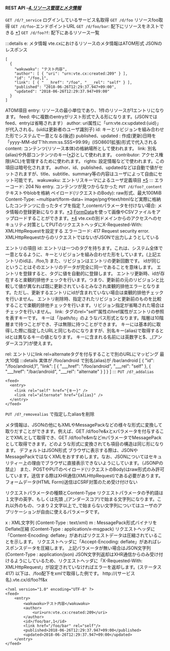 #### REST API -[*4.リソース管理とメタ情報*](https://vte.cx/documentation.html#index04)
`GET /d/?_service` ログインしているサービス名取得
`GET /d/foo` リソースfoo取得
`GET /d/foo`-エンドポイントURL
`GET /d/foo/bar`: 配下にリソースをネストできる [*1]()
`GET /d/foo?f`: 配下にあるリソース一覧

:::details e: メタ情報
vte.cxにおけるリソースのメタ情報はATOM形式
JSONのレスポンス
```
[
  {
    "wakuwaku": "テスト内容",
    "author": [ { "uri": "urn:vte.cx:created:209" } ],
    "id": "/foo,1",
    "link": [ { "___href": "/foo", "___rel": "self" } ],
    "published": "2018-06-26T12:29:37.947+09:00",
    "updated": "2018-06-26T12:29:37.947+09:00"
  }
]
```
ATOM項目
entry: リソースの最小単位であり、1件のリソースが1エントリになります。
feed: 中に複数のentryがリスト形式で入る形になります。(JSONではfeed、entryは省略されます）
author: uri属性に「urn:vte.cx:updated:{uid}」が代入される。(uidは更新者のユーザ識別子)
id: キーとリビジョンを組み合わせた形でシステムで一意となる(後述)
published、updated : 作成(更新)日時を「yyyy-MM-dd'T'hh:mm:ss.SSS+99:99」(ISO8601拡張)形式で代入される
content: コンテンツ(リソース本体)の格納場所として使われます。
link: 別名(alias)や外部コンテンツのキー([*2](以下の説明))として使われます。
contributor: アクセス権限(ACL)を管理するために使われます。
rights: 設定情報などで使われます。この項目は暗号化されます。
author、id、published、updatedなどは自動で値がセットされますが、title、subtitle、summary等の内容はユーザによって自由にセット可能です。
wakuwaku: エントリスキーマによるユーザ定義項目 [*5](エントリスキーマとユーザ定義項目)
:::
エラーコード: 204 No entry. コンテンツが見つからなかった
`PUT /d/foo?_content` テキストやblobを格納
ペイロード(リクエストのBody): raw形式、最大100MiB
Content-Type: ~multipart/form-data~ image/pngやtext/htmlなど実際に格納したコンテンツに合ったタイプを指定
?_contentパラメータを付けない場合: メタ情報の登録更新になります。[*3](メタ情報とATOM表現)
 [FormData](https://developer.mozilla.org/ja/docs/Web/API/FormData)を使って画像やCSVファイルをアップロードすることができます。[*4](ファイルアップロード)
 vte.cxの別ドメインからのアクセスへのセキュリティ対策としてPUTのリクエストヘッダにX-Requested-With: XMLHttpRequestを設定する
 エラーコード: 417 Request security error. XMLHttpRequestからのリクエストではないがJSONで出力しようとしている

エントリの項目
id: エントリは一つの<id>タグを持ちます。これは、システム全体で一意となるように、キーとリビジョンを組み合わせた形をしています。(上記エントリのidは、/foo,1) また、リビジョンはエントリの更新回数です。
idが同じということはそのエントリのデータが完全に同一であることを意味します。
エントリを登録すると、<id>タグに値を自動的に登録します。
エントリ更新時、idが存在すると楽観的排他チェックを行います。つまり、更新前の元のリビジョンと比較して値が異なれば既に更新されているとみなされ楽観的排他エラーとなります。ただし、更新するエントリにidが含まれていない場合は楽観的排他チェックを行いません。
エントリ削除時、指定されたリビジョンと更新前のものを比較することで楽観的排他チェックを行います。リビジョン指定が省略された場合はチェックを行いません。
link: <link>タグのrel="self"属性のhref属性がエントリの参照を表すキーです。
キーは「/path/to」のようなパス形式となります。階層は10階層まで持つことができ、子は無限に持つことができます。
キーには基本的に取得した際に指定したURLと同じものになりますが、別名キー(alias)で取得するとidとは異なるキーの値となります。
キーに含まれる名前には英数字と$、_(アンダースコア)が使えます。

rel: エントリにlink rel=alternateタグを付与することで別のURLにマッピング 最大10個
:::details
実体が /foo/android で別名(alias)が /bar/android
[
  {
    "id": "/foo/android,1",
    "link": [
      {
        "___href": "/foo/android",
        "___rel": "self"
      },
      {
          "___href": "/bar/android",
          "___rel": "alternate"
      }
    ]
  }
]
:::
`PUT /d?_addalias`
```
<feed>
  <entry>
    <link rel="self" href="{キー}" />
    <link rel="alternate" href="{alias}" />
  </entry>
</feed>
```
`PUT /d?_removealias` で指定したaliasを削除

メタ情報は、JSONの他にもXMLやMessagePackなどの様々な形式に変換して取りだすことができます。例えば、GET /d/foo?e&xとxパラメータを付与することでXMLとして取得でき、GET /d/foo?e&mなどmパラメータでMessagePackとして取得できます。どのような形式に変換されても項目の構造は同じ形になります。 デフォルトはJSON形式
ブラウザに表示する際は、JSONやMessagePackではなくXMLをおすすめします。なお、JSONについてはセキュリティー上の理由でブラウザに直接表示できないようにしています。（JSONPの禁止）
また、POSTやPUTのペイロード(リクエストのBody)はraw形式のみ許可しています。送信する際はXHR通信(XMLHttpRequest)である必要があります。フォームデータ(HTML Form)送信はCSRF対策のため受け付けない

リクエストパラメータの種類とContent-Type
リクエストパラメータの予約語は１文字の英字、もしくは先頭 _(アンダースコア)で始まる文字列になります。これ以外のもの、つまり２文字以上で_で始まらない文字列についてはユーザのアプリケーションが自由に使えるパラメータです。

x : XML文字列 (Content-Type : text/xml)
m : MessagePack形式バイナリをDeflate圧縮 (Content-Type : application/x-msgpack)
リクエストヘッダに「Content-Encoding: deflate」があればリクエストデータは圧縮されていることを示します。
リクエストヘッダに「Accept-Encoding: deflate」があればレスポンスデータを圧縮します。
上記パラメータが無い場合はJSON文字列 (Content-Type : application/json)
JSON文字列返却はXHR通信からのみ受け付けるようにしているため、リクエストヘッダに「X-Requested-With: XMLHttpRequest」が設定されていなければエラーを返却します。(ステータス417)
以下は、/foo配下をxmlで取得した例です。
http://{サービス名}.vte.cx/d/foo?f&x
```
<?xml version="1.0" encoding="UTF-8" ?>
<feed>
    <entry>
        <wakuwaku>テスト内容</wakuwaku>
        <author>
            <uri>urn:vte.cx:created:209</uri>
        </author>
        <id>/foo/bar,1</id>
        <link href="/foo/bar" rel="self"/>
        <published>2018-06-26T12:29:37.947+09:00</published>
        <updated>2018-06-26T12:29:37.947+09:00</updated>
    </entry>
</feed>
```
